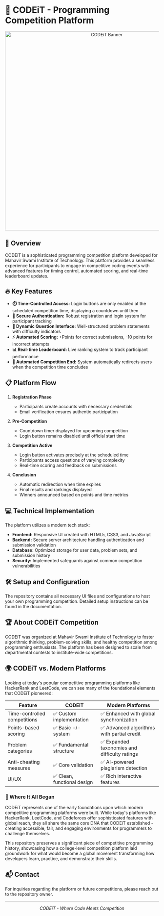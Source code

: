 
# 🚀 CODEiT - Programming Competition Platform
<p align="center">
  <img src="https://user-images.githubusercontent.com/28813274/30326036-c3ca28e8-97e4-11e7-9591-6055d6f1afff.png" alt="CODEiT Banner" width="650">
</p>

## 🌟 Overview

CODEiT is a sophisticated programming competition platform developed for Mahavir Swami Institute of Technology. This platform provides a seamless experience for participants to engage in competitive coding events with advanced features for timing control, automated scoring, and real-time leaderboard updates.

## 🔥 Key Features

- **⏱️ Time-Controlled Access:** Login buttons are only enabled at the scheduled competition time, displaying a countdown until then
- **🔐 Secure Authentication:** Robust registration and login system for participant tracking
- **📝 Dynamic Question Interface:** Well-structured problem statements with difficulty indicators
- **⚡ Automated Scoring:** +Points for correct submissions, -10 points for incorrect attempts
- **📊 Real-time Leaderboard:** Live ranking system to track participant performance
- **🏁 Automated Competition End:** System automatically redirects users when the competition time concludes

## 📋 Platform Flow

1. **Registration Phase**
   - Participants create accounts with necessary credentials
   - Email verification ensures authentic participation

2. **Pre-Competition**
   - Countdown timer displayed for upcoming competition
   - Login button remains disabled until official start time

3. **Competition Active**
   - Login button activates precisely at the scheduled time
   - Participants access questions of varying complexity
   - Real-time scoring and feedback on submissions

4. **Conclusion**
   - Automatic redirection when time expires
   - Final results and rankings displayed
   - Winners announced based on points and time metrics

## 💻 Technical Implementation

The platform utilizes a modern tech stack:

- **Frontend:** Responsive UI created with HTML5, CSS3, and JavaScript
- **Backend:** Secure server architecture handling authentication and submission validation
- **Database:** Optimized storage for user data, problem sets, and submission history
- **Security:** Implemented safeguards against common competition vulnerabilities

## 🛠️ Setup and Configuration

The repository contains all necessary UI files and configurations to host your own programming competition. Detailed setup instructions can be found in the documentation.

## 🏆 About CODEiT Competition

CODEiT was organized at Mahavir Swami Institute of Technology to foster algorithmic thinking, problem-solving skills, and healthy competition among programming enthusiasts. The platform has been designed to scale from departmental contests to institute-wide competitions.

## 🌍 CODEiT vs. Modern Platforms

Looking at today's popular competitive programming platforms like HackerRank and LeetCode, we can see many of the foundational elements that CODEiT pioneered:

| Feature | CODEiT | Modern Platforms |
|---------|--------|-----------------|
| Time-controlled competitions | ✅ Custom implementation | ✅ Enhanced with global synchronization |
| Points-based scoring | ✅ Basic +/- system | ✅ Advanced algorithms with partial credit |
| Problem categories | ✅ Fundamental structure | ✅ Expanded taxonomies and difficulty ratings |
| Anti-cheating measures | ✅ Core validation | ✅ AI-powered plagiarism detection |
| UI/UX | ✅ Clean, functional design | ✅ Rich interactive features |

### 🌱 Where It All Began

CODEiT represents one of the early foundations upon which modern competitive programming platforms were built. While today's platforms like HackerRank, LeetCode, and Codeforces offer sophisticated features with global reach, they all share the same core DNA that CODEiT established - creating accessible, fair, and engaging environments for programmers to challenge themselves.

This repository preserves a significant piece of competitive programming history, showcasing how a college-level competition platform laid groundwork for what would become a global movement transforming how developers learn, practice, and demonstrate their skills.

## 📬 Contact

For inquiries regarding the platform or future competitions, please reach out to the repository owner.

---

<p align="center">
<i>CODEiT - Where Code Meets Competition</i>
</p>

